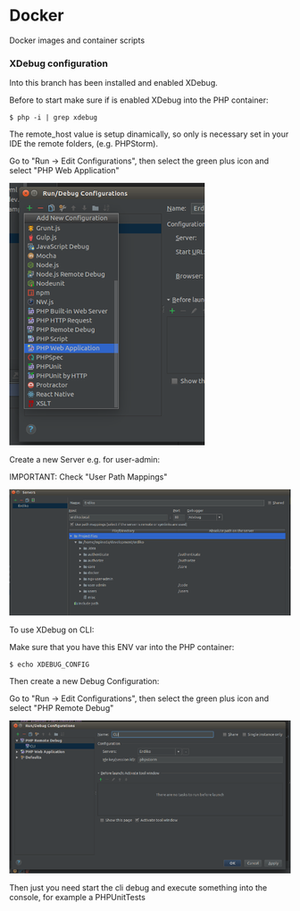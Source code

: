 # Docker
Docker images and container scripts

### XDebug configuration
Into this branch has been installed and enabled XDebug.

Before to start make sure if is enabled XDebug into the PHP container:

```
$ php -i | grep xdebug
```

The remote_host value is setup dinamically, so only is necessary set in your IDE  the remote folders, (e.g. PHPStorm).

Go to "Run -> Edit Configurations", then select the green plus icon and select "PHP Web Application"

![alt text](/images/create_web_application.png "Create Debug Config")

Create a new Server e.g. for user-admin:

IMPORTANT: Check "User Path Mappings"

![alt text](/images/path_mappings.png "Set Path Mappings")


To use XDebug on CLI:

Make sure that you have this ENV var into the PHP container:

```
$ echo XDEBUG_CONFIG
```

Then create a new Debug Configuration:

Go to "Run -> Edit Configurations", then select the green plus icon and select "PHP Remote Debug"

![alt text](/images/cli.png "CLI Config")

Then just you need start the cli debug and execute something into the console, for example a PHPUnitTests